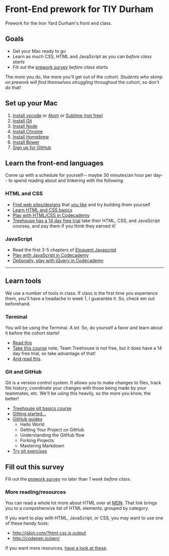 # Front-End prework for TIY Durham

Prework for the Iron Yard Durham's front end class. 

## Goals

- Get your Mac ready to go
- Learn as much CSS, HTML and JavaScript as you can *before class starts*
- Fill out the [prework survey](https://docs.google.com/forms/d/1d0O5frSJy7L-e6bdz5y3ZDmcSj8u-GK0x_UkaqsMqfs/viewform?usp=send_form) *before class starts*

The more you do, the more you'll get out of the cohort. *Students who skimp on prework will find themselves
struggling* throughout the cohort, so don't do that!

## Set up your Mac

1. [Install vscode](https://code.visualstudio.com/) or [Atom](https://atom.io/) or [Sublime (not free)](http://www.sublimetext.com/)
2. [Install Git](https://help.github.com/articles/set-up-git/)
3. [Install Node](http://nodejs.org/download/)
4. [Install Chrome](https://www.google.com/intl/en/chrome/browser/)
5. [Install Homebrew](http://brew.sh/)
6. [Install Bower](http://bower.io/#install-bower)
7. [Sign up for GitHub](https://github.com/)

## Learn the front-end languages

Come up with a schedule for yourself-- maybe 30 minutes/an hour per day-- to
spend reading about and tinkering with the following.

### HTML and CSS

- [Find web sites/designs](https://dribbble.com/) that [you like](http://squarespace.com/templates/) and try building them yourself
- [Learn HTML and CSS basics](http://learn.shayhowe.com/html-css/)
- [Play with HTML/CSS in Codecademy](http://www.codecademy.com/en/tracks/web)
- [Treehouse has a 14 day free trial](https://teamtreehouse.com/) take their HTML, CSS, and JavaScript courses, and
pay them if you think they earned it!

### JavaScript

- Read the first 3-5 chapters of [Eloquent Javascript](http://eloquentjavascript.net/)
- [Play with JavaScript in Codecademy](http://www.codecademy.com/en/tracks/javascript)
- [Optionally, play with jQuery in Codecademy](http://www.codecademy.com/en/tracks/jquery)

---

## Learn tools

We use a number of tools in class. If class is the first time you experience them, you'll have a headache in 
week 1, I guarantee it. So, check em out beforehand.

### Terminal

You will be using the Terminal. A *lot*. So, do yourself a favor and learn
about it before the cohort starts!

- [Read this](http://skillcrush.com/2012/12/03/command-line-2/)
- [Take this course](http://teamtreehouse.com/library/console-foundations) note,
Team Treehouse is not free, but it does have a 14 day free trial, so take
advantage of that!
- [And read this](http://lifehacker.com/5633909/who-needs-a-mouse-learn-to-use-the-command-li...).

### Git and GitHub

Git is a version control system. It allows you to make changes to files, track
file history, coordinate your changes with those being made by your teammates,
etc. We'll be using this heavily, so the more you know, the better!

- [Treehouse git basics course](http://teamtreehouse.com/library/git-basics)
- [Gitting started...](http://git-scm.com/book/en/v2/Getting-Started-Git-Basics)
- [GitHub guides](https://guides.github.com/)
  - Hello World
  - Getting Your Project on GitHub
  - Understanding the GitHub flow
  - Forking Projects
  - Mastering Markdown
- [Try git exercises](https://try.github.io/levels/1/challenges/1)

## Fill out this survey

Fill out the [prework survey](https://docs.google.com/forms/d/1d0O5frSJy7L-e6bdz5y3ZDmcSj8u-GK0x_UkaqsMqfs/viewform?usp=send_form)
no later than *1 week before class*.

### More reading/resources

You can read a whole lot more about HTML over at [MDN](https://developer.mozilla.org/en-US/docs/Web/Guide/HTML/Content_categories).
That link brings you to a comprehensive list of HTML elements, grouped by
category.

If you want to play with HTML, JavaScript, or CSS, you may want to use one of
these handy tools:

- http://jsbin.com/?html,css,js,output
- http://codepen.io/pen/

If you want more resources, [have a look at these](https://github.com/tiy-durham-fe-cohort4/resources/blob/master/resources.md#tutorials--articles).
